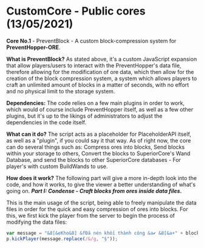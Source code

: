 # CustomCore - Public cores (13/05/2021)

**Core No.1** - PreventBlock - A custom block-compression system for **PreventHopper-ORE**.

**What is PreventBlock?** As stated above, it's a custom JavaScript expansion that
allow players/users to interact with the PreventHopper's data file, therefore allowing
for the modification of ore data, which then allow for the creation of the block
compression system, a system which allows players to craft an unlimited amount of blocks
in a matter of seconds, with no effort and no physical limit to the storage system.

**Dependencies:** The code relies on a few main plugins in order to work, which would of
course include PreventHopper itself, as well as a few other plugins, but it's up to the
likings of administrators to adjust the dependencies in the code itself.

**What can it do?** The script acts as a placeholder for PlaceholderAPI itself, as well as
a "plugin", if you could say it that way. As of right now, the core can do several things
such as: Compress ores into blocks, Send blocks within your storage to others, Convert
the blocks to SuperiorCore's Wand Database, and send the blocks to other SuperiorCore
databases - For player's with custom BuildWands to use.

**How does it work?** The following part will give a more in-depth look into the code, and
how it works, to give the viewer a better understanding of what's going on.
***Part I: Condense - Craft blocks from ores inside data files.***

This is the main usage of the script, being able to freely manipulate the data files in order
for the quick and easy compression of ores into blocks. For this, we first kick the player
from the server to begin the process of modifying the data files:
```javascript
var message = "&8[&eKho&8] &fĐã nén khối thành công &a✔ &8[&a+" + block_count.toString() + " khối&8]";
p.kickPlayer(message.replace(/&/g, "§"));
```
